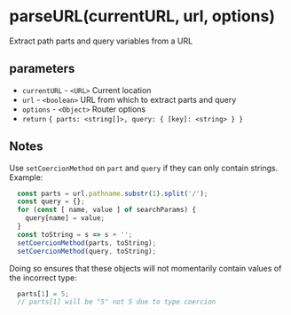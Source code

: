 # parseURL(currentURL, url, options)

Extract path parts and query variables from a URL

## parameters

* `currentURL` - `<URL>` Current location
* `url` - `<boolean>` URL from which to extract parts and query
* `options` - `<Object>` Router options
* `return` `{ parts: <string[]>, query: { [key]: <string> } }`

## Notes

Use `setCoercionMethod` on `part` and `query` if they can only contain strings. Example: 

```js
  const parts = url.pathname.substr(1).split('/');
  const query = {};
  for (const [ name, value ] of searchParams) {
    query[name] = value;
  }
  const toString = s => s + '';
  setCoercionMethod(parts, toString);
  setCoercionMethod(query, toString);
```

Doing so ensures that these objects will not momentarily contain values of the incorrect 
type:

```js
  parts[1] = 5;
  // parts[1] will be "5" not 5 due to type coercion
```
